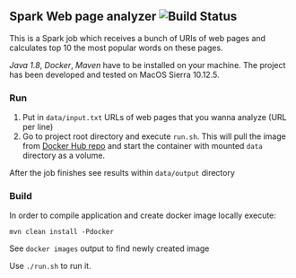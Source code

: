 Spark Web page analyzer ![Build Status](https://travis-ci.org/GRpro/spark-popular-words-web.svg?branch=master)
-----------------------------

This is a Spark job which receives a bunch of URIs of web pages and calculates top 10 the most popular words on these pages.

*Java 1.8*, *Docker*, *Maven* have to be installed on your machine.
The project has been developed and tested on MacOS Sierra 10.12.5.

### Run

1. Put in `data/input.txt` URLs of web pages that you wanna analyze (URL per line)
2. Go to project root directory and execute `run.sh`. This will pull the image from [Docker Hub repo](https://hub.docker.com/r/grpro/spark-popular-words-web/)
   and start the container with mounted `data` directory as a volume.

After the job finishes see results within `data/output` directory

### Build

In order to compile application and create docker image locally execute:

`mvn clean install -Pdocker`

See `docker images` output to find newly created image

Use `./run.sh` to run it.





